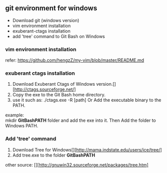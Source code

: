## git environment for windows ##

* Download git (windows version)
* vim environment installation
* exuberant-ctags installation
* add 'tree' command to Git Bash on Windows


### vim environment installation ###
refer: https://github.com/hengzZ/my-vim/blob/master/README.md


### exuberant ctags installation ###

1. Download Exuberant Ctags of Windows version.[][http://ctags.sourceforge.net/]
1. Copy the exe to the Git Bash home directory.
1. use it such as: ./ctags.exe -R [path] Or Add the executable binary to the PATH.

example:  
    mkdir **GitBashPATH** folder and add the exe into it. Then Add the folder to Windows PATH.


### Add 'tree' command ###
1. Download Tree for Windows[][http://mama.indstate.edu/users/ice/tree/]
1. Add tree.exe to the folder **GitBashPATH** 

other source: [][http://gnuwin32.sourceforge.net/packages/tree.htm]
